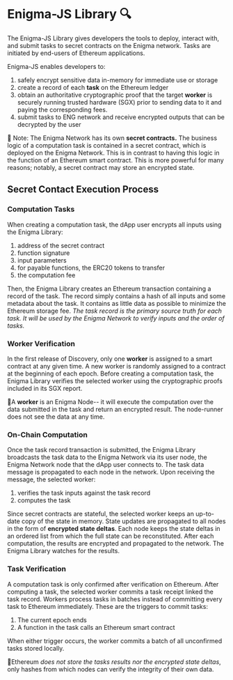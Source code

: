 ﻿
# Enigma-JS Library 🔍

The Enigma-JS Library gives developers the tools to deploy, interact with, and submit tasks to secret contracts on the Enigma network. Tasks are initiated by end-users of Ethereum applications. 

Enigma-JS enables developers to:

1. safely encrypt sensitive data in-memory for immediate use or storage
2. create a record of each **task** on the Ethereum ledger
3. obtain an authoritative cryptographic proof that the target **worker** is securely running trusted hardware (SGX) prior to sending data to it and paying the corresponding fees.
4. submit tasks to ENG network and receive encrypted outputs that can be decrypted by the user



🤞 Note: The Enigma Network has its own **secret contracts.** The business logic of a computation task is contained in a secret contract, which is deployed on the Enigma Network. This is in contrast to having this logic in the function of an Ethereum smart contract. This is more powerful for many reasons; notably, a secret contract may store an encrypted state.

## Secret Contact Execution Process

### Computation Tasks

When creating a computation task, the dApp user encrypts all inputs using the Enigma Library:

1. address of the secret contract
2. function signature
3. input parameters
4. for payable functions, the ERC20 tokens to transfer
5. the computation fee

Then, the Enigma Library creates an Ethereum transaction containing a record of the task. The record simply contains a hash of all inputs and some metadata about the task. It contains as little data as possible to minimize the Ethereum storage fee. *The task record is the primary source truth for each task. It will
be used by the Enigma Network to verify inputs and the order of tasks.*

### Worker Verification

In the first release of Discovery, only one **worker** is assigned to a smart contract at any given time. A new worker is randomly assigned to a contract at the beginning of each epoch. Before creating a computation task, the Enigma Library verifies the selected worker using the cryptographic proofs included in its SGX report.

🤞A **worker** is an Enigma Node-- it will execute the computation over the data submitted in the task and return an encrypted result. The node-runner does not see the data at any time.

### On-Chain Computation

Once the task record transaction is submitted, the Enigma
Library broadcasts the task data to the Enigma Network via its
user node, the Enigma Network node that the dApp user
connects to. The task data message is propagated to each node in the network. Upon receiving the message, the selected worker:

1. verifies the task inputs against the task record
2. computes the task

Since secret contracts are stateful, the selected worker keeps an up-to-date copy of the state in memory. State updates are propagated to all nodes in the form of **encrypted state deltas**. Each node keeps the state deltas in an ordered list from which the full state can be reconstituted. After each computation, the results are encrypted and propagated to the network. The Enigma Library watches for the results.


### Task Verification

A computation task is only confirmed after verification on Ethereum. After computing a task, the selected worker commits a task receipt linked the task record. Workers process tasks in batches instead of committing every task to Ethereum immediately. These are the triggers to commit tasks:
1. The current epoch ends
2. A function in the task calls an Ethereum smart contract

When either trigger occurs, the worker commits a batch of all
unconfirmed tasks stored locally. 

🤞Ethereum *does not store the tasks results nor the encrypted state deltas*, only hashes from which nodes can verify the integrity of their own data.

